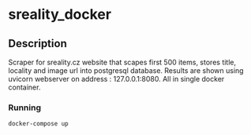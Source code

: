 # sreality_docker
## Description

Scraper for sreality.cz website that scapes first 500 items, stores title, locality and image url into postgresql database. Results are shown using uvicorn webserver on address : 127.0.0.1:8080. All in single docker container.

### Running
```
docker-compose up
```